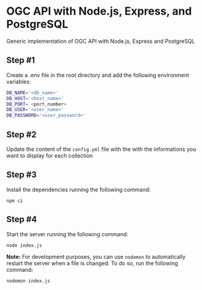 # OGC API with Node.js, Express, and PostgreSQL

Generic implementation of OGC API with Node.js, Express and PostgreSQL

## Step #1

Create a .env file in the root directory and add the following environment variables:

```bash
DB_NAME='<db_name>'
DB_HOST='<host_name>'
DB_PORT= <port_number>
DB_USER='<user_name>'
DB_PASSWORD='<user_password>'
```

## Step #2

Update the content of the `config.yml` file with the with the informations you want to display for each collection

## Step #3

Install the dependencies running the following command:

`npm ci`

## Step #4

Start the server running the following command:

`node index.js`

__Note:__ For development purposes, you can use `nodemon` to automatically restart the server when a file is changed. To do so, run the following command:

`nodemon index.js`
